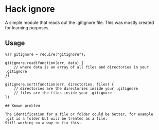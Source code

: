 # Hack ignore

A simple module that reads out the .gitignore file.
This was mostly created for learning purposes.

## Usage

```
var gitignore = require("gitignore");

gitignore.read(function(err, data) {
	// where data is an array of all files and directories in your .gitignore
})

gitignore.sort(function(err, directories, files) {
	// directories are the directories inside your .gitignore
	// files are the files inside your .gitignore
})

## Known problem

The identification for a file or folder could be better, for example .git is a folder but will be treated as a file.
Still working on a way to fix this.